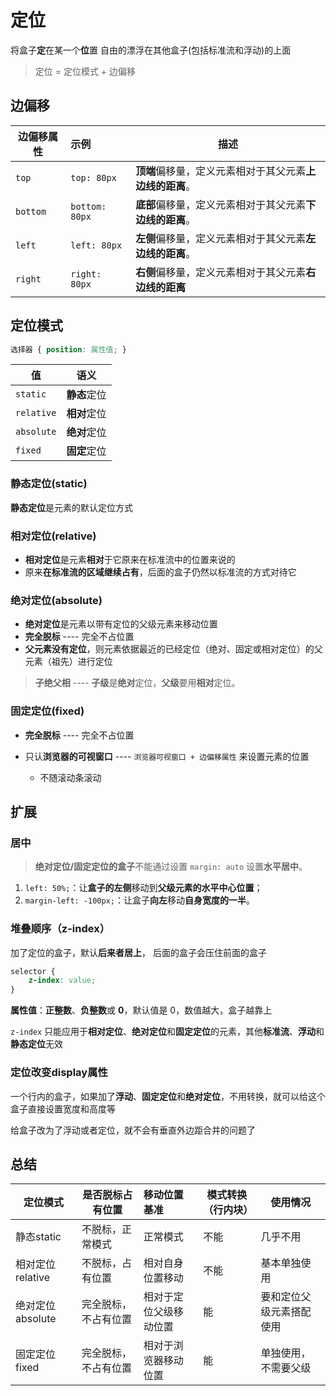 # 定位

将盒子**定**在某一个**位**置 自由的漂浮在其他盒子(包括标准流和浮动)的上面

> 定位 = 定位模式 + 边偏移

## 边偏移

边偏移属性    | 示例             | 描述
-------- | :------------- | --------------------------------
`top`    | `top: 80px`    | **顶端**偏移量，定义元素相对于其父元素**上边线的距离**。
`bottom` | `bottom: 80px` | **底部**偏移量，定义元素相对于其父元素**下边线的距离**。
`left`   | `left: 80px`   | **左侧**偏移量，定义元素相对于其父元素**左边线的距离**。
`right`  | `right: 80px`  | **右侧**偏移量，定义元素相对于其父元素**右边线的距离**

## 定位模式

```css
选择器 { position: 属性值; }
```

值          |    语义
---------- | :------:
`static`   | **静态**定位
`relative` | **相对**定位
`absolute` | **绝对**定位
`fixed`    | **固定**定位

### 静态定位(static)

**静态定位**是元素的默认定位方式

### 相对定位(relative)

- **相对定位**是元素**相对**于它原来在标准流中的位置来说的
- 原来**在标准流的区域继续占有**，后面的盒子仍然以标准流的方式对待它

### 绝对定位(absolute)

- **绝对定位**是元素以带有定位的父级元素来移动位置
- **完全脱标** ---- 完全不占位置
- **父元素没有定位**，则元素依据最近的已经定位（绝对、固定或相对定位）的父元素（祖先）进行定位

> **子绝父相** ---- **子级**是**绝对**定位，**父级**要用**相对**定位。

### 固定定位(fixed)

- **完全脱标** ---- 完全不占位置
- 只认**浏览器的可视窗口** ---- `浏览器可视窗口 + 边偏移属性` 来设置元素的位置

  - 不随滚动条滚动

## 扩展

### 居中

> **绝对定位/固定定位的盒子**不能通过设置 `margin: auto` 设置**水平居中**。

1. `left: 50%;`：让**盒子的左侧**移动到**父级元素的水平中心位置**；
2. `margin-left: -100px;`：让盒子**向左**移动**自身宽度的一半**。

### 堆叠顺序（z-index）

加了定位的盒子，默认**后来者居上**， 后面的盒子会压住前面的盒子

```css
selector {
    z-index: value;
}
```

**属性值**：**正整数**、**负整数**或 **0**，默认值是 0，数值越大，盒子越靠上

`z-index` 只能应用于**相对定位**、**绝对定位**和**固定定位**的元素，其他**标准流**、**浮动**和**静态定位**无效

### 定位改变display属性

一个行内的盒子，如果加了**浮动**、**固定定位**和**绝对定位**，不用转换，就可以给这个盒子直接设置宽度和高度等

给盒子改为了浮动或者定位，就不会有垂直外边距合并的问题了

## 总结

定位模式         | 是否脱标占有位置   | 移动位置基准      | 模式转换（行内块） | 使用情况
------------ | ---------- | :---------- | --------- | ------------
静态static     | 不脱标，正常模式   | 正常模式        | 不能        | 几乎不用
相对定位relative | 不脱标，占有位置   | 相对自身位置移动    | 不能        | 基本单独使用
绝对定位absolute | 完全脱标，不占有位置 | 相对于定位父级移动位置 | 能         | 要和定位父级元素搭配使用
固定定位fixed    | 完全脱标，不占有位置 | 相对于浏览器移动位置  | 能         | 单独使用，不需要父级

